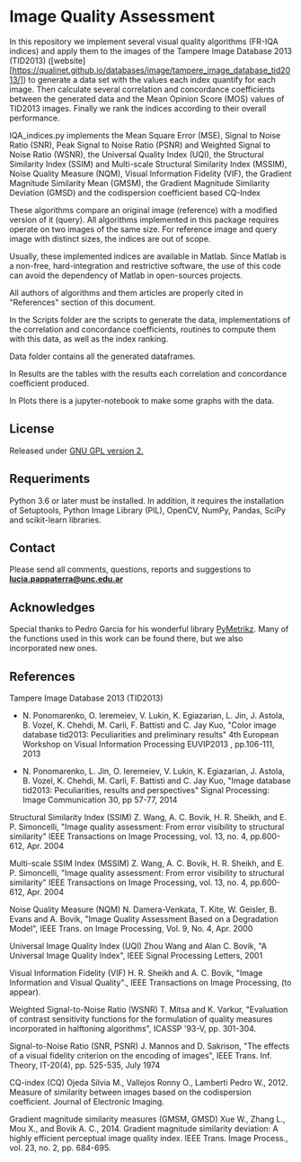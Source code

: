 # Image Quality Assessment

In this repository we implement several visual quality algorithms (FR-IQA indices) and apply them to the images of 
the Tampere Image Database 2013 (TID2013) ([website] [https://qualinet.github.io/databases/image/tampere_image_database_tid2013/])
to generate a data set with the values each index quantify for each image.
Then calculate several correlation and concordance coefficients between the generated data and the Mean Opinion Score 
(MOS) values of TID2013 images. Finally we rank the indices according to their overall performance.

IQA_indices.py implements the Mean Square Error (MSE), Signal to Noise Ratio (SNR), Peak Signal to Noise Ratio (PSNR) and Weighted Signal to Noise 
Ratio (WSNR), the Universal Quality Index (UQI), the Structural Similarity Index (SSIM) and Multi-scale Structural Similarity Index (MSSIM), Noise 
Quality Measure (NQM), Visual Information Fidelity (VIF), the Gradient Magnitude Similarity Mean (GMSM), the Gradient Magnitude Similarity 
Deviation (GMSD) and the codispersion coefficient based CQ-Index

These algorithms compare an original image (reference) with a modified version of it (query).
All algorithms implemented in this package requires operate on two images of the same size. 
For reference image and query image with distinct sizes, the indices are out of scope. 
 
Usually, these implemented indices are available in Matlab. 
Since Matlab is a non-free, hard-integration and restrictive software, 
the use of this code can avoid the dependency of Matlab in open-sources projects. 

All authors of algorithms and them articles are properly cited in "References" section of this document.

In the Scripts folder are the scripts to generate the data, implementations of the correlation and concordance coefficients, 
routines to compute them with this data, as well as the index ranking.

Data folder contains all the generated dataframes.

In Results are the tables with the results each correlation and concordance coefficient produced.

In Plots there is a jupyter-notebook to make some graphs with the data.

## License
Released under [GNU GPL version 2.](http://www.gnu.org/licenses/old-licenses/gpl-2.0.txt)

## Requeriments
Python 3.6 or later must be installed. 
In addition, it requires the installation of Setuptools, 
Python Image Library (PIL), OpenCV, NumPy, Pandas, SciPy and scikit-learn libraries.

## Contact
Please send all comments, questions, reports and suggestions to **lucia.pappaterra@unc.edu.ar**

## Acknowledges
Special thanks to Pedro Garcia for his wonderful library [PyMetrikz](https://gitlab.com/gpds-unb/pymetrikz). 
Many of the functions used in this work can be found there, but we also incorporated new ones.


## References

Tampere Image Database 2013 (TID2013)
- N. Ponomarenko, O. Ieremeiev, V. Lukin, K. Egiazarian, L. Jin, J. Astola, B. Vozel, K. Chehdi, M. Carli, F. Battisti and C. Jay Kuo,
"Color image database tid2013: Peculiarities and preliminary results" 4th European Workshop on Visual Information Processing EUVIP2013 , pp.106-111, 2013

- N. Ponomarenko, L. Jin, O. Ieremeiev, V. Lukin, K. Egiazarian, J. Astola, B. Vozel, K. Chehdi, M. Carli, F. Battisti and C. Jay Kuo,
"Image database tid2013: Peculiarities, results and perspectives" Signal Processing: Image Communication 30, pp 57-77, 2014

Structural Similarity Index (SSIM)
Z. Wang, A. C. Bovik, H. R. Sheikh, and E. P. Simoncelli, "Image quality assessment: From error visibility to structural similarity" IEEE Transactions on Image Processing, vol. 13, no. 4, pp.600-612, Apr. 2004

Multi-scale SSIM Index (MSSIM)
Z. Wang, A. C. Bovik, H. R. Sheikh, and E. P. Simoncelli, "Image quality assessment: From error visibility to structural similarity" IEEE Transactions on Image Processing, vol. 13, no. 4, pp.600-612, Apr. 2004

Noise Quality Measure (NQM)
N. Damera-Venkata, T. Kite, W. Geisler, B. Evans and A. Bovik, "Image Quality Assessment Based on a Degradation Model", IEEE Trans. on Image Processing, Vol. 9, No. 4, Apr. 2000

Universal Image Quality Index (UQI)
Zhou Wang and Alan C. Bovik, "A Universal Image Quality Index", IEEE Signal Processing Letters, 2001

Visual Information Fidelity (VIF)
H. R. Sheikh and A. C. Bovik, "Image Information and Visual Quality"., IEEE Transactions on Image Processing, (to appear).

Weighted Signal-to-Noise Ratio (WSNR)
T. Mitsa and K. Varkur, "Evaluation of contrast sensitivity functions for the formulation of quality measures incorporated in halftoning algorithms", ICASSP '93-V, pp. 301-304.

Signal-to-Noise Ratio (SNR, PSNR)
J. Mannos and D. Sakrison, "The effects of a visual fidelity criterion on the encoding of images", IEEE Trans. Inf. Theory, IT-20(4), pp. 525-535, July 1974

CQ-index (CQ)
Ojeda Silvia M., Vallejos Ronny O., Lamberti Pedro W., 2012. Measure of similarity between images based on the codispersion coefficient. Journal of Electronic Imaging. 

Gradient magnitude similarity measures (GMSM, GMSD)
Xue W., Zhang L., Mou X., and Bovik A. C., 2014. Gradient magnitude similarity deviation: A highly efficient perceptual image quality index. IEEE Trans. Image Process., vol. 23, no. 2, pp. 684-695.
